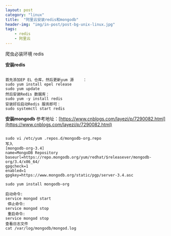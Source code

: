 ```yaml
---
layout: post
category: "linux"
title:  "阿里云安装redis和mongodb"
header-img: "img/in-post/post-bg-unix-linux.jpg"
tags:
    - redis
    - 阿里云
---
```


爬虫必装环境 redis

**安装redis**

<pre><code>
首先添加EP EL 仓库，然后更新yum 源    ：
sudo yum install epel release
sudo yum update
然后安装Redis 数据库：
sudo yum -y install redis
安装好后启动Redis 服务即可：
sudo systemctl start redis
</code></pre>


**安装mongodb**
参考地址：[https://www.cnblogs.com/layezi/p/7290082.html](https://www.cnblogs.com/layezi/p/7290082.html)
<pre><code>
sudo vi /etc/yum .repos.d/mongodb-org.repo
写入
[mongodb-org-3.4]
name=MongoDB Repository
baseurl=https://repo.mongodb.org/yum/redhat/$releasever/mongodb-org/3.4/x86_64/
gpgcheck=1
enabled=1
gpgkey=https://www.mongodb.org/static/pgp/server-3.4.asc

sudo yum install mongodb-org

启动命令:
service mongod start
 停止命令:
service mongod stop
 重启命令:
service mongod stop
查看日志文件
cat /var/log/mongodb/mongod.log
</code></pre>